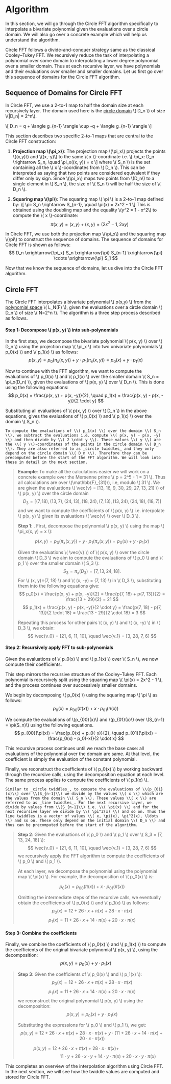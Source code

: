 # Algorithm

In this section, we will go through the Circle FFT algorithm specifically to interpolate a bivariate polynomial given the evaluations over a circle domain. We will also go over a concrete example which will help us understand the algorithm.

Circle FFT follows a divide-and-conquer strategy same as the classical Cooley–Tukey FFT. We recursively reduce the task of interpolating a polynomial over some domain to interpolating a lower degree polynomial over a smaller domain. Thus at each recursive layer, we have polynomials and their evaluations over smaller and smaller domains. Let us first go over this sequence of domains for the Circle FFT algorithm.

## Sequence of Domains for Circle FFT

In Circle FFT, we use a 2-to-1 map to half the domain size at each recursively layer. The domain used here is the [circle domain](../circle-group.md#circle-domain) \\( D_n \\) of size \\(|D_n| = 2^n\\).

\\[ D_n = q + \langle g_{n-1} \rangle \cup -q + \langle g_{n-1} \rangle \\] 

This section describes two specific 2-to-1 maps that are central to the Circle FFT construction:

1. **Projection map \\(\pi_x\\)**: The projection map \\(\pi_x\\) projects the points \\((x,y)\\) and \\((x,-y)\\)  to the same \\( x \\)-coordinate i.e.
    \\[
    \pi_x: D_n \rightarrow S_n, \quad \pi_x((x, y)) = x
    \\]
     where \\( S_n \\) is the set containing all the \\( x \\)-coordinates from \\( D_n \\). This can be interpreted as saying that two points are considered equivalent if they differ only by sign. Since \\(\pi_x\\) maps two points from \\(D_n\\) to a single element in \\( S_n \\), the size of \\( S_n \\) will be half the size of \\( D_n \\).


2. **Squaring map \\(\pi\\)**: The squaring map \\( \pi \\) is a 2-to-1 map defined by:
\\[
\pi: S_n \rightarrow S_{n-1}, \quad \pi(x) = 2x^2 - 1
\\]
This is obtained using the doubling map and the equality \\(y^2 = 1 - x^2\\) to compute the \\( x \\)-coordinate:
$$
\pi(x, y) = (x, y) + (x, y) = (2x^2-1, 2xy)
$$

 
In Circle FFT, we use both the projection map \\(\pi_x\\) and the squaring map \\(\pi\\) to construct the sequence of domains. The sequence of domains for Circle FFT is shown as follows:
$$
D_n \xrightarrow{\pi_x} S_n \xrightarrow{\pi} S_{n-1} \xrightarrow{\pi} \cdots \xrightarrow{\pi} S_1
$$

Now that we know the sequence of domains, let us dive into the Circle FFT algorithm.

## Circle FFT
The Circle FFT interpolates a bivariate polynomial \\( p(x,y) \\) from the [polynomial space](../circle-polynomials/evals-and-poly.md#polynomials-over-the-circle) \\( L_N(F) \\), given the evaluations over a circle domain \\( D_n \\) of size \\( N=2^n \\). The algorithm is a three step process described as follows.


#### Step 1: Decompose \\( p(x, y) \\) into sub-polynomials
In the first step, we decompose the bivariate polynomial \\( p(x, y) \\) over \\( D_n \\) using the projection map \\( \pi_x \\) into two univariate polynomials \\( p_0(x) \\) and \\( p_1(x) \\) as follows:
$$
p(x, y) = p_0(\pi_x(x, y)) + y \cdot p_1(\pi_x(x, y)) = p_0(x) + y \cdot p_1(x)
$$

Now to continue with the FFT algorithm, we want to compute the evaluations of \\( p_0(x) \\) and \\( p_1(x) \\) over the smaller domain \\( S_n = \pi_x(D_n) \\), given the evaluations of \\( p(x, y) \\) over \\( D_n \\). This is done using the following equations:
$$
p_0(x) = \frac{p(x, y) + p(x, -y)}{2}, \quad
p_1(x) = \frac{p(x, y) - p(x, -y)}{2 \cdot y}
$$

Substituting all evaluations of \\( p(x, y) \\) over \\( D_n \\) in the above equations, gives the evaluations of \\( p_0(x) \\) and \\( p_1(x) \\) over the domain \\( S_n \\).

```admonish
To compute the evaluations of \\( p_1(x) \\) over the domain \\( S_n \\), we subtract the evaluations i.e. compute \\( p(x, y) - p(x, -y) \\) and then divide by \\( 2 \cdot y \\). These values \\( y \\) are the \\( y \\)-coordinates of the points in the circle domain \\( D_n \\). They are also referred to as _circle twiddles_ and they only depend on the circle domain \\( D_n \\). Therefore they can be precomputed before the start of the FFT algorithm. We will look into these in detail in the next section.
```

> **Example**: To make all the calculations easier we will work on a concrete example over the Mersenne prime \\( p = 2^5 - 1 = 31 \\). Thus all calculations are over \\(\mathbb{F}_{31}\\), i.e, modulo \\( 31 \\). We are given the evaluations \\( \vec{v} = [13, 16, 9, 30, 29, 27, 13, 21] \\) of \\( p(x, y) \\) over the circle domain 
> $$
> D_3 = [(7, 18), (13, 7), (24, 13), (18, 24), (7, 13), (13, 24), (24, 18), (18, 7)]
> $$
> and we want to compute the coefficients of \\( p(x, y) \\) i.e. interpolate \\( p(x, y) \\) given its evaluations \\( \vec{v} \\) over \\( D_3 \\).
>
> **Step 1**: . First, decompose the polynomial \\( p(x, y) \\) using the map \\( \pi_x(x, y) = x \\):
>
> $$
> p(x, y) = p_0(\pi_x(x, y)) + y \cdot p_1(\pi_x(x, y)) = p_0(x) + y \cdot p_1(x)
> $$
>
> Given the evaluations \\( \vec{v} \\) of \\( p(x, y) \\) over the circle domain \\( D_3 \\) we aim to compute the evaluations of \\( p_0 \\) and \\( p_1 \\) over the smaller domain \\( S_3 \\):
> $$
> S_3 = \pi_x(D_3) = [7, 13, 24, 18].
> $$
> For \\( (x, y)=(7, 18) \\) and \\( (x, -y) = (7, 13) \\)  in \\( D_3 \\), substituting them into the following equations give:
> $$
> p_0(x) = \frac{p(x, y) + p(x, -y)}{2} = \frac{p(7, 18) + p(7, 13)}{2} = \frac{13 + 29}{2} = 21
> $$
> $$
> p_1(x) = \frac{p(x, y) - p(x, -y)}{2 \cdot y} = \frac{p(7, 18) - p(7, 13)}{2 \cdot 18} = \frac{13 - 29}{2 \cdot 18} = 3
> $$
>
> Repeating this process for other pairs \\( (x, y) \\) and \\( (x, -y) \\) in \\( D_3 \\), we obtain:
> $$
> \vec{v_0} = [21, 6, 11, 10], \quad \vec{v_1} = [3, 28, 7, 6]
> $$


#### Step 2: Recursively apply FFT to sub-polynomials
Given the evaluations of \\( p_0(x) \\) and \\( p_1(x) \\) over \\( S_n \\), we now compute their coefficients.

This step mirrors the recursive structure of the Cooley–Tukey FFT. Each polynomial is recursively split using the squaring map \\( \pi(x) = 2x^2 - 1 \\), and the process continues over successively smaller domains.

We begin by decomposing \\( p_0(x) \\) using the squaring map \\( \pi \\) as follows:
$$
p_0(x) = p_{00}(\pi(x)) + x \cdot p_{01}(\pi(x))
$$

We compute the evaluations of \\(p_{00}(x)\\) and \\(p_{01}(x)\\) over \\(S_{n-1} = \pi(S_n)\\) using the following equations.
$$
p_{00}(\pi(x)) = \frac{p_0(x) + p_0(-x)}{2}, \quad
p_{01}(\pi(x)) = \frac{p_0(x) - p_0(-x)}{2 \cdot x}
$$

This recursive process continues until we reach the base case: all evaluations of the polynomial over the domain are same. At that level, the coefficient is simply the evaluation of the constant polynomial.

Finally, we reconstruct the coefficients of \\( p_0(x) \\) by working backward through the recursive calls, using the decomposition equation at each level. The same process applies to compute the coefficients of \\( p_1(x) \\).

``` admonish
Similar to _circle twiddles_, to compute the evaluations of \\(p_{01}(x)\\) over \\(S_{n-1}\\) we divide by the values \\( x \\) which are the values from the domain \\( S_n \\). These values \\( x \\) are referred to as _line twiddles_. For the next recursive layer, we divide by values from \\(S_{n-1}\\) i.e. \\( \pi(x) \\) and for the next recursive layer we divide by \\( \pi^2(x) \\) and so on. Thus the line twiddles is a vector of values \\( x, \pi(x), \pi^2(x), \ldots \\) and so on. These only depend on the initial domain \\( D_n \\) and thus can be precomputed before the start of the algorithm.
```

> **Step 2**: Given the evaluations of \\( p_0 \\) and \\( p_1 \\) over \\( S_3 = [7, 13, 24, 18] \\):
> $$
> \vec{v_0} = [21, 6, 11, 10], \quad \vec{v_1} = [3, 28, 7, 6]
> $$
> we recursively apply the FFT algorithm to compute the coefficients of \\( p_0 \\) and \\( p_1 \\). 
>
> At each layer, we decompose the polynomial using the polynomial map \\( \pi(x) \\). For example, the decomposition of \\( p_0(x) \\) is:
>
> $$
> p_0(x) = p_{00}(\pi(x)) + x \cdot p_{01}(\pi(x))
> $$
>
> Omitting the intermediate steps of the recursive calls, we eventually obtain the coefficients of \\( p_0(x) \\) and \\( p_1(x) \\) as follows:
> $$
> p_0(x) = 12 + 26 \cdot x + \pi(x) + 28 \cdot x \cdot \pi(x)
> $$
> $$
> p_1(x) = 11 + 26 \cdot x + 14 \cdot \pi(x) + 20 \cdot x \cdot \pi(x)
> $$



#### Step 3: Combine the coefficients

Finally, we combine the coefficients of \\( p_0(x) \\) and \\( p_1(x) \\) to compute the coefficients of the original bivariate polynomial \\( p(x, y) \\), using the decomposition:
$$
p(x, y) = p_0(x) + y \cdot p_1(x)
$$

> **Step 3**: Given the coefficients of \\( p_0(x) \\) and \\( p_1(x) \\):
> $$
> p_0(x) = 12 + 26 \cdot x + \pi(x) + 28 \cdot x \cdot \pi(x)
> $$
> $$
> p_1(x) = 11 + 26 \cdot x + 14 \cdot \pi(x) + 20 \cdot x \cdot \pi(x)
> $$
> we reconstruct the original polynomial \\( p(x, y) \\) using the decomposition:
> $$
> p(x, y) = p_0(x) + y \cdot p_1(x)
> $$
>
> Substituting the expressions for \\( p_0 \\) and \\( p_1 \\), we get:
> $$
> p(x, y) = 12 + 26 \cdot x + \pi(x) + 28 \cdot x \cdot \pi(x) + y \cdot (11 + 26 \cdot x + 14 \cdot \pi(x) + 20 \cdot x \cdot \pi(x))
> $$
>
> $$p(x, y) = 12 + 26 \cdot x + \pi(x) + 28 \cdot x \cdot \pi(x) + \quad \quad \quad \quad \quad \quad$$
> $$\quad \quad \quad \quad \quad \quad 11 \cdot y + 26 \cdot x \cdot y + 14 \cdot y \cdot \pi(x) + 20 \cdot x \cdot y \cdot \pi(x)$$

This completes an overview of the interpolation algorithm using Circle FFT. In the next section, we will see how the twiddle values are computed and stored for Circle FFT.